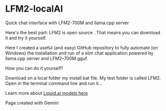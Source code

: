 # LFM2-localAI
Quick chat interface with LFM2-700M and llama.cpp server


Here's the best part: LFM2 is open source . That means you can download it and try it yourself.

Here I created a useful (and easy) GitHub repository to fully automate (on Windows) the installation and run of a slim chat application powered by llama.cpp server and LFM2–700M.gguf.

How you can do it yourself?

Download on a local folder my install.bat file. My test folder is called LFM2. Open in the terminal command line and run it…

Learn more about [Liquid.ai models here](https://fabiomatricardi.github.io/LFM2-localAI/)

Page created with Gemini
